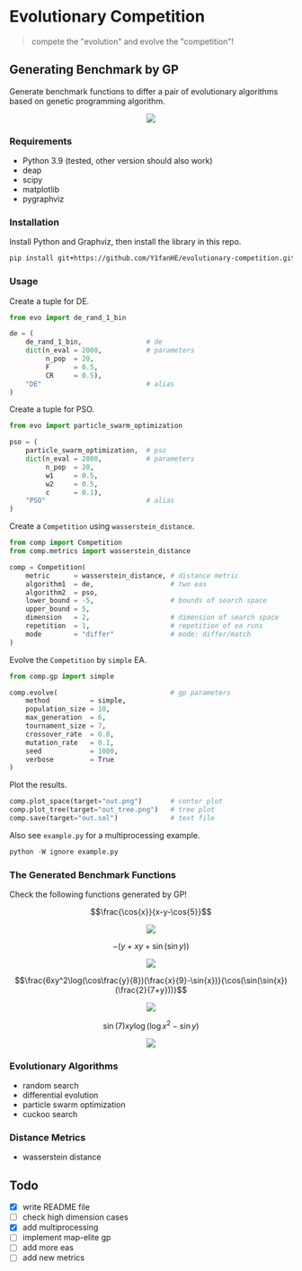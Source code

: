 # Evolutionary Competition

> compete the "evolution" and evolve the "competition"!

## Generating Benchmark by GP

Generate benchmark functions to differ a pair of evolutionary algorithms based on genetic programming algorithm.

<p align="center"><img src="img/flow.svg" /></p>

### Requirements

- Python 3.9 (tested, other version should also work)
- deap
- scipy
- matplotlib
- pygraphviz

### Installation

Install Python and Graphviz, then install the library in this repo.

```bash
pip install git+https://github.com/Y1fanHE/evolutionary-competition.git
```

### Usage

Create a tuple for DE.

```python
from evo import de_rand_1_bin

de = (
    de_rand_1_bin,                # de
    dict(n_eval = 2000,           # parameters
         n_pop  = 20,
         F      = 0.5,
         CR     = 0.5),
    "DE"                          # alias
)
```

Create a tuple for PSO.

```python
from evo import particle_swarm_optimization

pso = (
    particle_swarm_optimization,  # pso
    dict(n_eval = 2000,           # parameters
         n_pop  = 20,
         w1     = 0.5,
         w2     = 0.5,
         c      = 0.1),
    "PSO"                         # alias
)
```

Create a `Competition` using `wasserstein_distance`.

```python
from comp import Competition
from comp.metrics import wasserstein_distance

comp = Competition(
    metric      = wasserstein_distance, # distance metric
    algorithm1  = de,                   # two eas
    algorithm2  = pso,
    lower_bound = -5,                   # bounds of search space
    upper_bound = 5,
    dimension   = 2,                    # dimension of search space
    repetition  = 1,                    # repetition of ea runs
    mode        = "differ"              # mode: differ/match
)
```

Evolve the `Competition` by `simple` EA.

```python
from comp.gp import simple

comp.evolve(                            # gp parameters
    method          = simple,
    population_size = 10,
    max_generation  = 6,
    tournament_size = 7,
    crossover_rate  = 0.8,
    mutation_rate   = 0.1,
    seed            = 1000,
    verbose         = True
)
```

Plot the results.

```python
comp.plot_space(target="out.png")       # contor plot
comp.plot_tree(target="out_tree.png")   # tree plot
comp.save(target="out.sol")             # text file
```

Also see `example.py` for a multiprocessing example.

```python
python -W ignore example.py
```

### The Generated Benchmark Functions

Check the following functions generated by GP!

$$\frac{\cos{x}}{x-y-\cos{5}}$$

<p align="center"><img src="img/eg1.svg" /></p>

$$-(y+xy+\sin(\sin{y}))$$

<p align="center"><img src="img/eg2.svg" /></p>

$$\frac{6xy^2\log(\cos\frac{y}{8})(\frac{x}{9}-\sin{x})}{\cos(\sin(\sin{x})(\frac{2}{7+y}))}$$

<p align="center"><img src="img/eg3.svg" /></p>

$$\sin(7)xy\log(\log{x^2}-\sin{y})$$

<p align="center"><img src="img/eg4.svg" /></p>

### Evolutionary Algorithms

- random search
- differential evolution
- particle swarm optimization
- cuckoo search

### Distance Metrics

- wasserstein distance

## Todo

- [x] write README file
- [ ] check high dimension cases
- [x] add multiprocessing
- [ ] implement map-elite gp
- [ ] add more eas
- [ ] add new metrics
